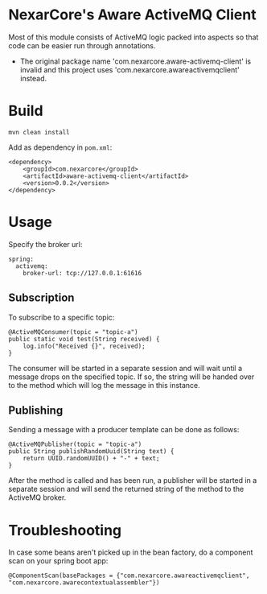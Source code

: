 # NexarCore's Aware ActiveMQ Client
Most of this module consists of ActiveMQ logic packed into aspects so that code can be easier run through annotations.

* The original package name 'com.nexarcore.aware-activemq-client' is invalid and this project uses 'com.nexarcore.awareactivemqclient' instead.

# Build

```
mvn clean install
```

Add as dependency in `pom.xml`:

```
<dependency>
    <groupId>com.nexarcore</groupId>
    <artifactId>aware-activemq-client</artifactId>
    <version>0.0.2</version>
</dependency>
```

# Usage

Specify the broker url: 
```
spring:
  activemq:
    broker-url: tcp://127.0.0.1:61616
```

## Subscription
To subscribe to a specific topic: 

```
@ActiveMQConsumer(topic = "topic-a")
public static void test(String received) {
    log.info("Received {}", received);
}
```

The consumer will be started in a separate session and will wait until a message drops on the specified topic. 
If so, the string will be handed over to the method which will log the message in this instance. 

## Publishing

Sending a message with a producer template can be done as follows:

```
@ActiveMQPublisher(topic = "topic-a")
public String publishRandomUuid(String text) {
    return UUID.randomUUID() + "-" + text;
}
```

After the method is called and has been run, a publisher will be started in a separate session and will send the returned string of the method to the ActiveMQ broker.

# Troubleshooting
In case some beans aren't picked up in the bean factory, do a component scan on your spring boot app:

```
@ComponentScan(basePackages = {"com.nexarcore.awareactivemqclient", "com.nexarcore.awarecontextualassembler"})
```

